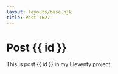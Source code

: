 ```yaml
---
layout: layouts/base.njk
title: Post 1627
---
```


# Post {{ id }}

This is post {{ id }} in my Eleventy project.
